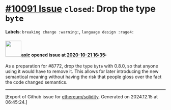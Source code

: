 # [\#10091 Issue](https://github.com/ethereum/solidity/issues/10091) `closed`: Drop the type `byte`
**Labels**: `breaking change :warning:`, `language design :rage4:`


#### <img src="https://avatars.githubusercontent.com/u/20340?v=4" width="50">[axic](https://github.com/axic) opened issue at [2020-10-21 16:35](https://github.com/ethereum/solidity/issues/10091):

As a preparation for #8772, drop the type `byte` with 0.8.0, so that anyone using it would have to remove it. This allows for later introducing the new semantical meaning without having the risk that people gloss over the fact the code changed semantics.




-------------------------------------------------------------------------------



[Export of Github issue for [ethereum/solidity](https://github.com/ethereum/solidity). Generated on 2024.12.15 at 06:45:24.]
